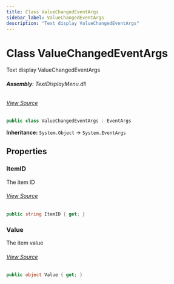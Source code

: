 ```yaml
---
title: Class ValueChangedEventArgs
sidebar_label: ValueChangedEventArgs
description: "Text display ValueChangedEventArgs"
---
```

# Class ValueChangedEventArgs
Text display ValueChangedEventArgs

###### **Assembly**: TextDisplayMenu.dll
###### [View Source](https://github.com/WildernessLabs/Meadow.Foundation.git/blob/develop/Source/Meadow.Foundation.Libraries_and_Frameworks/Displays.TextDisplayMenu/Driver/EventHandlers.cs#L34)
```csharp title="Declaration"
public class ValueChangedEventArgs : EventArgs
```
**Inheritance:** `System.Object` -> `System.EventArgs`

## Properties
### ItemID
The item ID
###### [View Source](https://github.com/WildernessLabs/Meadow.Foundation.git/blob/develop/Source/Meadow.Foundation.Libraries_and_Frameworks/Displays.TextDisplayMenu/Driver/EventHandlers.cs#L50)
```csharp title="Declaration"
public string ItemID { get; }
```
### Value
The item value
###### [View Source](https://github.com/WildernessLabs/Meadow.Foundation.git/blob/develop/Source/Meadow.Foundation.Libraries_and_Frameworks/Displays.TextDisplayMenu/Driver/EventHandlers.cs#L55)
```csharp title="Declaration"
public object Value { get; }
```
